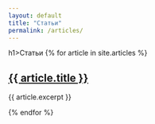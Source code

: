 ```yaml
---
layout: default
title: "Статьи"
permalink: /articles/
---
```


h1>Статьи</h1>
{% for article in site.articles %}
  <h2><a href="{{ article.url }}">{{ article.title }}</a></h2>
  <p>{{ article.excerpt }}</p>
{% endfor %}
